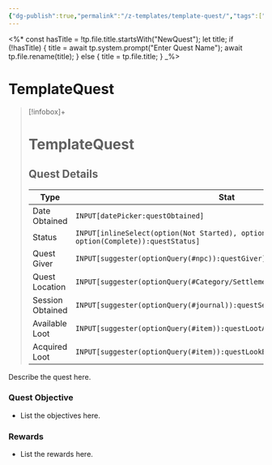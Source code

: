 ```yaml
---
{"dg-publish":true,"permalink":"/z-templates/template-quest/","tags":["quest"],"created":"2025-02-19T20:56:05.000-05:00","updated":"2025-02-24T20:34:44.787-05:00"}
---
```



<%*
const hasTitle = !tp.file.title.startsWith("NewQuest");
let title;
if (!hasTitle) {
    title = await tp.system.prompt("Enter Quest Name");
    await tp.file.rename(title);
} else {
    title = tp.file.title;
}
_%>
# TemplateQuest

> [!infobox]+
> # TemplateQuest
> ## Quest Details
> Type |  Stat |
> ---|---|
> Date Obtained | `INPUT[datePicker:questObtained]` |
> Status | `INPUT[inlineSelect(option(Not Started), option(In Progress), option(Complete)):questStatus]` |
> Quest Giver | `INPUT[suggester(optionQuery(#npc)):questGiver]` |
> Quest Location | `INPUT[suggester(optionQuery(#Category/Settlement)):questLocationObtained]` |
> Session Obtained | `INPUT[suggester(optionQuery(#journal)):questSessionObtained]` |
> Available Loot | `INPUT[suggester(optionQuery(#item)):questLootAvail]` |
> Acquired Loot | `INPUT[suggester(optionQuery(#item)):questLookEarned]` |

Describe the quest here. 

### Quest Objective

- List the objectives here.

### Rewards

- List the rewards here.
